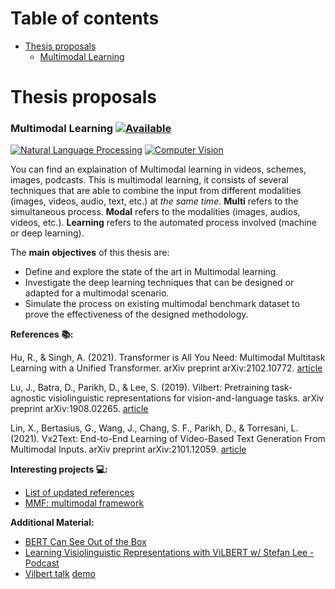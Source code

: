 Table of contents
=================
   * [Thesis proposals](#thesis-proposals)
     * [Multimodal Learning](#multimodal-learning-)


Thesis proposals
============

### Multimodal Learning <a href="mailto:moreno.laquatra@polito.it?subject=Multimodal Learning - YOUR NAME HERE"><img src="https://shields.io/badge/-available-green" alt="Available"></a>

<a href="https://en.wikipedia.org/wiki/Natural_language_processing"><img src="https://img.shields.io/badge/NLP-Natural%20Language%20Processing-yellow" alt="Natural Language Processing"></a> 
<a href="https://en.wikipedia.org/wiki/Computer_Vision"><img src="https://img.shields.io/badge/CV-Computer%20Vision-green" alt="Computer Vision"></a>

You can find an explaination of Multimodal learning in videos, schemes, images, podcasts. This is multimodal learning, it consists of several techniques that are able to combine the input from different modalities (images, videos, audio, text, etc.) at _the same time_. 
**Multi** refers to the simultaneous process.
**Modal** refers to the modalities (images, audios, videos, etc.).
**Learning** refers to the automated process involved (machine or deep learning).

The **main objectives** of this thesis are:

- Define and explore the state of the art in Multimodal learning.
- Investigate the deep learning techniques that can be designed or adapted for a multimodal scenario. 
- Simulate the process on existing multimodal benchmark dataset to prove the effectiveness of the designed methodology.

**References :books::**

Hu, R., & Singh, A. (2021). Transformer is All You Need: Multimodal Multitask Learning with a Unified Transformer. arXiv preprint arXiv:2102.10772. [article](https://arxiv.org/abs/2102.10772)

Lu, J., Batra, D., Parikh, D., & Lee, S. (2019). Vilbert: Pretraining task-agnostic visiolinguistic representations for vision-and-language tasks. arXiv preprint arXiv:1908.02265. [article](https://arxiv.org/abs/1908.02265)

Lin, X., Bertasius, G., Wang, J., Chang, S. F., Parikh, D., & Torresani, L. (2021). Vx2Text: End-to-End Learning of Video-Based Text Generation From Multimodal Inputs. arXiv preprint arXiv:2101.12059. [article](https://arxiv.org/abs/2101.12059)

**Interesting projects :computer::**
- [List of updated references](https://github.com/pliang279/awesome-multimodal-ml)
- [MMF: multimodal framework](https://mmf.sh/)

**Additional Material:**

- [BERT Can See Out of the Box](https://www.youtube.com/watch?v=K2ho2zoulT4)
- [Learning Visiolinguistic Representations with ViLBERT w/ Stefan Lee - Podcast](https://www.youtube.com/watch?v=LDrQgIhXlk8)
- [Vilbert talk](https://www.youtube.com/watch?v=hFVM1PylYZI) [demo](https://vilbert.cloudcv.org/)
